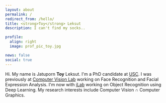 ```yaml
---
layout: about
permalink: /
redirect_from: /hello/
title: <strong>Toy</strong> Leksut
description: I can't find my socks..

profile:
  align: right
  image: prof_pic_toy.jpg

news: false
social: true
---
```


Hi. My name is Jatuporn **Toy** Leksut. I'm a PhD candidate at <a href="https://www.usc.edu/">USC</a>. I was previously at <a href="https://iris.usc.edu/usc-computer-vision.html" target="_blank">Computer Vision Lab</a> working on Face Recognition and Facial Expression Analysis. I'm now with <a href="http://ilab.usc.edu/" target="_blank">iLab</a> working on Object Recognition using Deep Learning. My research interests include Computer Vision &#8745; Computer Graphics.


